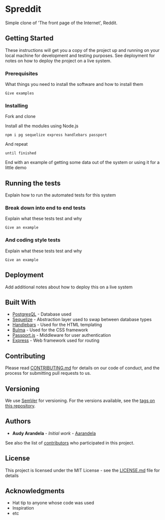 # Spreddit

Simple clone of 'The front page of the Internet', Reddit. 

## Getting Started

These instructions will get you a copy of the project up and running on your local machine for development and testing purposes. See deployment for notes on how to deploy the project on a live system.

### Prerequisites

What things you need to install the software and how to install them

```
Give examples
```

### Installing

Fork and clone

Install all the modules using Node.js

```
npm i pg sequelize express handlebars passport
```

And repeat

```
until finished
```

End with an example of getting some data out of the system or using it for a little demo

## Running the tests

Explain how to run the automated tests for this system

### Break down into end to end tests

Explain what these tests test and why

```
Give an example
```

### And coding style tests

Explain what these tests test and why

```
Give an example
```

## Deployment

Add additional notes about how to deploy this on a live system

## Built With

* [PostgresQL](https://www.postgresql.org/) - Database used
* [Sequelize](http://docs.sequelizejs.com/) - Abstraction layer used to swap between database types
* [Handlebars](https://handlebarsjs.com/) - Used for the HTML templating
* [Bulma](https://bulma.io) - Used for the CSS framework
* [Passport.js](http://www.passportjs.org/) - Middleware for user authentication
* [Express](https://expressjs.com/) - Web framework used for routing



## Contributing

Please read [CONTRIBUTING.md](https://gist.github.com/PurpleBooth/b24679402957c63ec426) for details on our code of conduct, and the process for submitting pull requests to us.

## Versioning

We use [SemVer](http://semver.org/) for versioning. For the versions available, see the [tags on this repository](https://github.com/your/project/tags). 

## Authors

* **Audy Arandela** - *Initial work* - [Aarandela](https://github.com/aarandela)

See also the list of [contributors](https://github.com/your/project/contributors) who participated in this project.

## License

This project is licensed under the MIT License - see the [LICENSE.md](LICENSE.md) file for details

## Acknowledgments

* Hat tip to anyone whose code was used
* Inspiration
* etc
